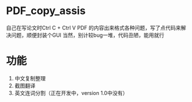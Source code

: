# PDF_copy_assis
自己在写论文时Ctrl C + Ctrl V  PDF 的内容出来格式各种问题，写了点代码来解决问题，顺便封装个GUI
当然，别计较bug一堆，代码丑陋，能用就行

# 功能
1. 中文复制整理
2. 截图翻译
3. 英文连词分割（正在开发中，version 1.0中没有）
